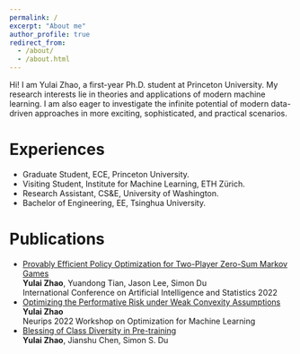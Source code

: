 ```yaml
---
permalink: /
excerpt: "About me"
author_profile: true
redirect_from: 
  - /about/
  - /about.html
---
```


Hi! I am Yulai Zhao, a first-year Ph.D. student at Princeton University. My research interests lie in theories and applications of modern machine learning. I am also eager to investigate the infinite potential of modern data-driven approaches in more exciting, sophisticated, and practical scenarios.

Experiences
======
* Graduate Student, ECE, Princeton University.
* Visiting Student, Institute for Machine Learning, ETH Zürich.
* Research Assistant, CS&E, University of Washington.
* Bachelor of Engineering, EE, Tsinghua University.

Publications
======
* [Provably Efficient Policy Optimization for Two-Player Zero-Sum Markov Games](https://proceedings.mlr.press/v151/zhao22b.html)   
**Yulai Zhao**, Yuandong Tian, Jason Lee, Simon Du   
International Conference on Artificial Intelligence and Statistics 2022
* [Optimizing the Performative Risk under Weak Convexity Assumptions](https://arxiv.org/abs/2209.00771)    
**Yulai Zhao**   
Neurips 2022 Workshop on Optimization for Machine Learning
* [Blessing of Class Diversity in Pre-training](https://arxiv.org/abs/2209.03447)   
**Yulai Zhao**, Jianshu Chen, Simon S. Du





